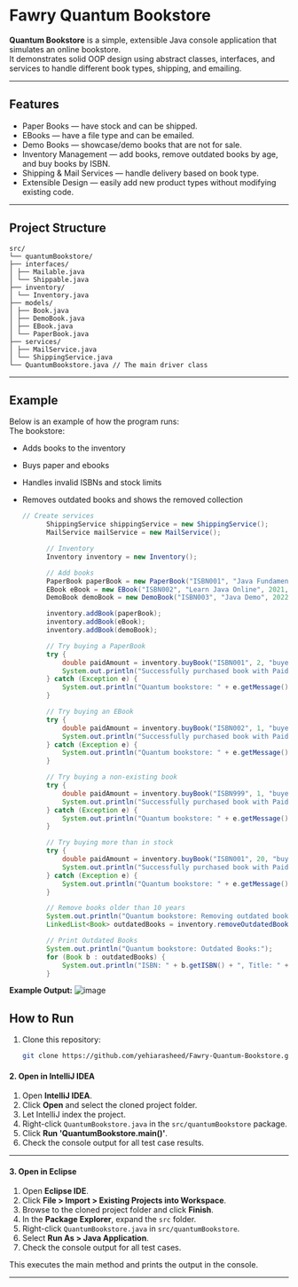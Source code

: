# Fawry Quantum Bookstore

**Quantum Bookstore** is a simple, extensible Java console application that simulates an online bookstore.  
It demonstrates solid OOP design using abstract classes, interfaces, and services to handle different book types, shipping, and emailing.

---

## Features

- Paper Books — have stock and can be shipped.
- EBooks — have a file type and can be emailed.
- Demo Books — showcase/demo books that are not for sale.
- Inventory Management — add books, remove outdated books by age, and buy books by ISBN.
- Shipping & Mail Services — handle delivery based on book type.
- Extensible Design — easily add new product types without modifying existing code.

---

## Project Structure

```
src/
└── quantumBookstore/
├── interfaces/
│ ├── Mailable.java
│ └── Shippable.java
├── inventory/
│ └── Inventory.java
├── models/
│ ├── Book.java
│ ├── DemoBook.java
│ ├── EBook.java
│ └── PaperBook.java
├── services/
│ ├── MailService.java
│ └── ShippingService.java
└── QuantumBookstore.java // The main driver class
```


---

## Example

Below is an example of how the program runs:  
The bookstore:
- Adds books to the inventory
- Buys paper and ebooks
- Handles invalid ISBNs and stock limits
- Removes outdated books and shows the removed collection

  ```java
  // Create services
        ShippingService shippingService = new ShippingService();
        MailService mailService = new MailService();

        // Inventory
        Inventory inventory = new Inventory();

        // Add books
        PaperBook paperBook = new PaperBook("ISBN001", "Java Fundamentals", 2005, 50.0, 10);
        EBook eBook = new EBook("ISBN002", "Learn Java Online", 2021, 30.0, "PDF");
        DemoBook demoBook = new DemoBook("ISBN003", "Java Demo", 2022, 0.0);

        inventory.addBook(paperBook);
        inventory.addBook(eBook);
        inventory.addBook(demoBook);

        // Try buying a PaperBook
        try {
            double paidAmount = inventory.buyBook("ISBN001", 2, "buyer@example.com", "123 Main St");
            System.out.println("Successfully purchased book with Paid Amount: " + paidAmount);
        } catch (Exception e) {
            System.out.println("Quantum bookstore: " + e.getMessage());
        }

        // Try buying an EBook
        try {
            double paidAmount = inventory.buyBook("ISBN002", 1, "buyer@example.com", "123 Main St");
            System.out.println("Successfully purchased book with Paid Amount: " + paidAmount);
        } catch (Exception e) {
            System.out.println("Quantum bookstore: " + e.getMessage());
        }

        // Try buying a non-existing book
        try {
            double paidAmount = inventory.buyBook("ISBN999", 1, "buyer@example.com", "123 Main St");
            System.out.println("Successfully purchased book with Paid Amount: " + paidAmount);
        } catch (Exception e) {
            System.out.println("Quantum bookstore: " + e.getMessage());
        }

        // Try buying more than in stock
        try {
            double paidAmount = inventory.buyBook("ISBN001", 20, "buyer@example.com", "123 Main St");
            System.out.println("Successfully purchased book with Paid Amount: " + paidAmount);
        } catch (Exception e) {
            System.out.println("Quantum bookstore: " + e.getMessage());
        }

        // Remove books older than 10 years
        System.out.println("Quantum bookstore: Removing outdated books (older than 10 years)...");
        LinkedList<Book> outdatedBooks = inventory.removeOutdatedBooks(10);

        // Print Outdated Books
        System.out.println("Quantum bookstore: Outdated Books:");
        for (Book b : outdatedBooks) {
            System.out.println("ISBN: " + b.getISBN() + ", Title: " + b.getTitle() + ", Year: " + b.getPublicationYear());
        }
  ```

**Example Output:**
![image](https://github.com/user-attachments/assets/74b04551-0e9a-4d32-8927-b3faa7475765)

## How to Run

1. Clone this repository:
   ```bash
   git clone https://github.com/yehiarasheed/Fawry-Quantum-Bookstore.git
#### 2. Open in IntelliJ IDEA

1. Open **IntelliJ IDEA**.
2. Click **Open** and select the cloned project folder.
3. Let IntelliJ index the project.
4. Right-click `QuantumBookstore.java` in the `src/quantumBookstore` package.
5. Click **Run 'QuantumBookstore.main()'**.
6. Check the console output for all test case results.

---

#### 3. Open in Eclipse

1. Open **Eclipse IDE**.
2. Click **File > Import > Existing Projects into Workspace**.
3. Browse to the cloned project folder and click **Finish**.
4. In the **Package Explorer**, expand the `src` folder.
5. Right-click `QuantumBookstore.java` in `src/quantumBookstore`.
6. Select **Run As > Java Application**.
7. Check the console output for all test cases.

This executes the main method and prints the output in the console.

---
